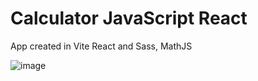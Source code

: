 # Calculator JavaScript React

App created in Vite React and Sass, MathJS

![image](https://user-images.githubusercontent.com/82101078/212573942-c3d7b6e9-8516-47d8-bc70-836de81bf247.png)
